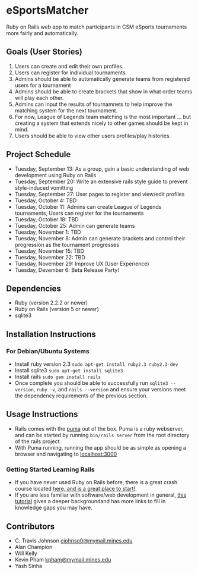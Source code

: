 # eSportsMatcher
Ruby on Rails web app to match participants in CSM eSports tournaments more fairly and automatically.

## Goals (User Stories)
1. Users can create and edit their own profiles.
2. Users can register for individual tournaments.
3. Admins should be able to automatically generate teams from registered users for a tournament
4. Admins should be able to create brackets that show in what order teams will play each other.
5. Admins can input the results of tournamnets to help improve the matching system for the next tournament.
6. For now, League of Legends team matching is the most important ... but creating a system that extends nicely to other games should be kept in mind.
7. Users should be able to view other users profiles/play histories.

## Project Schedule
* Tuesday, September 13: As a group, gain a basic understanding of web development using Ruby on Rails
* Tuesday, September 20: Write an extensive rails style guide to prevent style-induced vomitting 
* Tuesday, September 27: User pages to register and view/edit profiles
* Tuesday, October 4: TBD
* Tuesday, October 11: Admins can create League of Legends tournaments, Users can register for the tournaments
* Tuesday, October 18: TBD
* Tuesday, October 25: Admin can generate teams
* Tuesday, November 1: TBD
* Tuesday, November 8: Admin can generate brackets and control their progression as the tournament progresses
* Tuesday, November 15: TBD
* Tuesday, November 22: TBD
* Tuesday, November 29: Improve UX (User Experience)
* Tuesday, Devember 6: Beta Release Party!

## Dependencies
* Ruby (version 2.2.2 or newer)
* Ruby on Rails (version 5 or newer)
* sqlite3

## Installation Instructions
### For Debian/Ubuntu Systems
* Install ruby version 2.3 `sudo apt-get install ruby2.3 ruby2.3-dev`
* Install sqlite3 `sudo apt-get install sqlite3`
* Install rails `sudo gem install rails`
* Once complete you should be able to successfully run `sqlite3 --version`, `ruby -v`, and `rails --version` and ensure your versions meet the dependency requirements of the previous section.

## Usage Instructions
* Rails comes with the [puma](http://puma.io/) out of the box. Puma is a ruby webserver, and can be started by running `bin/rails server` from the root directory of the rails project.
* With Puma running, running the app should be as simple as opening a browser and navigating to [localhost:3000](http://localhost:3000/)

### Getting Started Learning Rails
* If you have never used Ruby on Rails before, there is a great crash course located [here, and is a great place to start!](http://guides.rubyonrails.org/getting_started.html).
* If you are less familiar with software/web development in general, [this tutorial](https://www.railstutorial.org/book/beginning) gives a deeper backgroundand has more links to fill in knowledge gaps you may have.

## Contributors
* C. Travis Johnson [cjohnso0@mymail.mines.edu](mailto:cjohnso0@mymail.mines.edu)
* Alan Champion
* Will Kelly
* Kevin Pham [kpham@mymail.mines.edu](mailto:kpham@mymail.mines.edu)
* Yash Sinha

